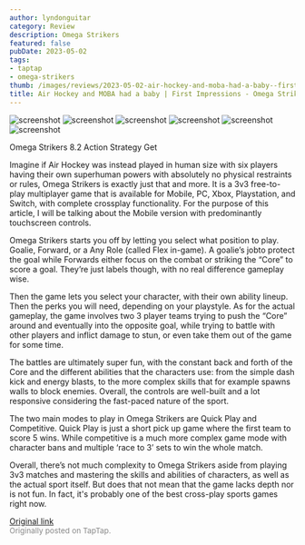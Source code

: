 ```yaml
---
author: lyndonguitar
category: Review
description: Omega Strikers
featured: false
pubDate: 2023-05-02
tags:
- taptap
- omega-strikers
thumb: /images/reviews/2023-05-02-air-hockey-and-moba-had-a-baby--first-impressions---omega-strikers-0.avif
title: Air Hockey and MOBA had a baby | First Impressions - Omega Strikers
---
```


<div class="gallery">
  <img src="/images/reviews/2023-05-02-air-hockey-and-moba-had-a-baby--first-impressions---omega-strikers-0.avif" alt="screenshot" />
  <img src="/images/reviews/2023-05-02-air-hockey-and-moba-had-a-baby--first-impressions---omega-strikers-1.avif" alt="screenshot" />
  <img src="/images/reviews/2023-05-02-air-hockey-and-moba-had-a-baby--first-impressions---omega-strikers-2.avif" alt="screenshot" />
  <img src="/images/reviews/2023-05-02-air-hockey-and-moba-had-a-baby--first-impressions---omega-strikers-3.avif" alt="screenshot" />
  <img src="/images/reviews/2023-05-02-air-hockey-and-moba-had-a-baby--first-impressions---omega-strikers-4.avif" alt="screenshot" />
  <img src="/images/reviews/2023-05-02-air-hockey-and-moba-had-a-baby--first-impressions---omega-strikers-5.avif" alt="screenshot" />
</div>

Omega Strikers
8.2
Action
Strategy
Get

Imagine if Air Hockey was instead played in human size with six players having their own superhuman powers with absolutely no physical restraints or rules, Omega Strikers is exactly just that and more. It is a 3v3 free-to-play multiplayer game that is available for Mobile, PC, Xbox, Playstation, and Switch, with complete crossplay functionality. For the purpose of this article, I will be talking about the Mobile version with predominantly touchscreen controls.

Omega Strikers starts you off by letting you select what position to play. Goalie, Forward, or a Any Role (called Flex in-game). A goalie’s jobto protect the goal while Forwards either focus on the combat or striking the “Core” to score a goal. They’re just labels though, with no real difference gameplay wise.

Then the game lets you select your character, with their own ability lineup. Then the perks you will need, depending on your playstyle. As for the actual gameplay, the game involves two 3 player teams trying to push the “Core” around and eventually into the opposite goal, while trying to battle with other players and inflict damage to stun, or even take them out of the game for some time.

The battles are ultimately super fun, with the constant back and forth of the Core and the different abilities that the characters use: from the simple dash kick and energy blasts, to the more complex skills that for example spawns walls to block enemies. Overall, the controls are well-built and a lot responsive considering the fast-paced nature of the sport.

The two main modes to play in Omega Strikers are Quick Play and Competitive. Quick Play is just a short pick up game where the first team to score 5 wins. While competitive is a much more complex game mode with character bans and multiple ‘race to 3’ sets to win the whole match.

Overall, there’s not much complexity to Omega Strikers aside from playing 3v3 matches and mastering the skills and abilities of characters, as well as the actual sport itself. But does that not mean that the game lacks depth nor is not fun. In fact, it's probably one of the best cross-play sports games right now.

[Original link](https://www.taptap.io/post/5310853)<br><span style="font-size: 0.95em; color: #888;">Originally posted on TapTap.</span>